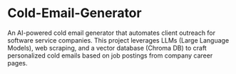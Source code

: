 # Cold-Email-Generator
An AI-powered cold email generator that automates client outreach for software service companies. This project leverages LLMs (Large Language Models), web scraping, and a vector database (Chroma DB) to craft personalized cold emails based on job postings from company career pages.
